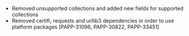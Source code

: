 * Removed unsupported collections and added new fields for supported collections
* Removed certifi, requests and urllib3 dependencies in order to use platform packages [PAPP-31096, PAPP-30822, PAPP-33451]